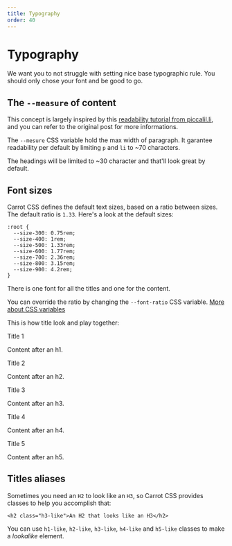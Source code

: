 ```yaml
---
title: Typography
order: 40
---
```


# Typography

We want you to not struggle with setting nice base typographic rule.
You should only chose your font and be good to go.

## The `--measure` of content

This concept is largely inspired by this [readability tutorial from piccalil.li](https://piccalil.li/tutorial/improve-the-readability-of-the-content-on-your-website), and you can refer to the original post for more informations.

The `--mesure` CSS variable hold the max width of paragraph. It garantee readability per default by limiting `p` and `li` to ~70 characters.

The headings will be limited to ~30 character and that'll look great by default.

## Font sizes

Carrot CSS defines the default text sizes, based on a ratio between sizes. The default ratio is `1.33`.
Here's a look at the default sizes:

```
:root {
  --size-300: 0.75rem;
  --size-400: 1rem;
  --size-500: 1.33rem;
  --size-600: 1.77rem;
  --size-700: 2.36rem;
  --size-800: 3.15rem;
  --size-900: 4.2rem;
}
```

There is one font for all the titles and one for the content.

You can override the ratio by changing the `--font-ratio` CSS variable. [More about CSS variables](/documentation/css-variables)

This is how title look and play together:

<div class="preview stack">

<p class="h1-like">Title 1</p>

Content after an h1.

<p class="h2-like">Title 2</p>

Content after an h2.

<p class="h3-like">Title 3</p>

Content after an h3.

<p class="h4-like">Title 4</p>

Content after an h4.

<p class="h5-like">Title 5</p>

Content after an h5.

</div>

## Titles aliases

Sometimes you need an `H2` to look like an `H3`, so Carrot CSS provides classes to help you accomplish that:

```
<h2 class="h3-like">An H2 that looks like an H3</h2>
```

You can use `h1-like`, `h2-like`, `h3-like`, `h4-like` and `h5-like` classes to make a _lookalike_ element.
